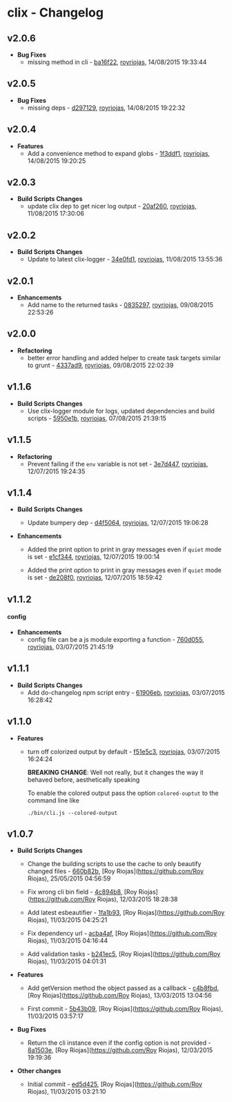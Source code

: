 
# clix - Changelog
## v2.0.6
- **Bug Fixes**
  - missing method in cli - [ba16f22]( https://github.com/royriojas/clix/commit/ba16f22 ), [royriojas](https://github.com/royriojas), 14/08/2015 19:33:44

    
## v2.0.5
- **Bug Fixes**
  - missing deps - [d297129]( https://github.com/royriojas/clix/commit/d297129 ), [royriojas](https://github.com/royriojas), 14/08/2015 19:22:32

    
## v2.0.4
- **Features**
  - Add a convenience method to expand globs - [1f3ddf1]( https://github.com/royriojas/clix/commit/1f3ddf1 ), [royriojas](https://github.com/royriojas), 14/08/2015 19:20:25

    
## v2.0.3
- **Build Scripts Changes**
  - update clix dep to get nicer log output - [20af260]( https://github.com/royriojas/clix/commit/20af260 ), [royriojas](https://github.com/royriojas), 11/08/2015 17:30:06

    
## v2.0.2
- **Build Scripts Changes**
  - Update to latest clix-logger - [34e0fd1]( https://github.com/royriojas/clix/commit/34e0fd1 ), [royriojas](https://github.com/royriojas), 11/08/2015 13:55:36

    
## v2.0.1
- **Enhancements**
  - Add name to the returned tasks - [0835297]( https://github.com/royriojas/clix/commit/0835297 ), [royriojas](https://github.com/royriojas), 09/08/2015 22:53:26

    
## v2.0.0
- **Refactoring**
  - better error handling and added helper to create task targets similar to grunt - [4337ad9]( https://github.com/royriojas/clix/commit/4337ad9 ), [royriojas](https://github.com/royriojas), 09/08/2015 22:02:39

    
## v1.1.6
- **Build Scripts Changes**
  - Use clix-logger module for logs, updated dependencies and build scripts - [5950e1b]( https://github.com/royriojas/clix/commit/5950e1b ), [royriojas](https://github.com/royriojas), 07/08/2015 21:39:15

    
## v1.1.5
- **Refactoring**
  - Prevent failing if the `env` variable is not set - [3e7d447]( https://github.com/royriojas/clix/commit/3e7d447 ), [royriojas](https://github.com/royriojas), 12/07/2015 19:24:35

    
## v1.1.4
- **Build Scripts Changes**
  - Update bumpery dep - [d4f5064]( https://github.com/royriojas/clix/commit/d4f5064 ), [royriojas](https://github.com/royriojas), 12/07/2015 19:06:28

    
- **Enhancements**
  - Added the print option to print in gray messages even if `quiet` mode is set - [e1cf344]( https://github.com/royriojas/clix/commit/e1cf344 ), [royriojas](https://github.com/royriojas), 12/07/2015 19:00:14

    
  - Added the print option to print in gray messages even if `quiet` mode is set - [de208f0]( https://github.com/royriojas/clix/commit/de208f0 ), [royriojas](https://github.com/royriojas), 12/07/2015 18:59:42

    
## v1.1.2
#### config
- **Enhancements**
  - config file can be a js module exporting a function - [760d055]( https://github.com/royriojas/clix/commit/760d055 ), [royriojas](https://github.com/royriojas), 03/07/2015 21:45:19

    
## v1.1.1
- **Build Scripts Changes**
  - Add do-changelog npm script entry - [61906eb]( https://github.com/royriojas/clix/commit/61906eb ), [royriojas](https://github.com/royriojas), 03/07/2015 16:28:42

    
## v1.1.0
- **Features**
  - turn off colorized output by default - [f51e5c3]( https://github.com/royriojas/clix/commit/f51e5c3 ), [royriojas](https://github.com/royriojas), 03/07/2015 16:24:24

    **BREAKING CHANGE**: Well not really, but it changes the way it behaved before, aesthetically speaking
    
    To enable the colored output pass the option `colored-ouptut` to the command line like
    
    ```
    ./bin/cli.js --colored-output
    ```
    
## v1.0.7
- **Build Scripts Changes**
  - Change the building scripts to use the cache to only beautify changed files - [660b82b]( https://github.com/royriojas/clix/commit/660b82b ), [Roy Riojas](https://github.com/Roy Riojas), 25/05/2015 04:56:59

    
  - Fix wrong cli bin field - [4c894b8]( https://github.com/royriojas/clix/commit/4c894b8 ), [Roy Riojas](https://github.com/Roy Riojas), 12/03/2015 18:28:38

    
  - Add latest esbeautifier - [1fa1b93]( https://github.com/royriojas/clix/commit/1fa1b93 ), [Roy Riojas](https://github.com/Roy Riojas), 11/03/2015 04:25:21

    
  - Fix dependency url - [acba4af]( https://github.com/royriojas/clix/commit/acba4af ), [Roy Riojas](https://github.com/Roy Riojas), 11/03/2015 04:16:44

    
  - Add validation tasks - [b241ec5]( https://github.com/royriojas/clix/commit/b241ec5 ), [Roy Riojas](https://github.com/Roy Riojas), 11/03/2015 04:01:31

    
- **Features**
  - Add getVersion method the object passed as a callback - [c4b8fbd]( https://github.com/royriojas/clix/commit/c4b8fbd ), [Roy Riojas](https://github.com/Roy Riojas), 13/03/2015 13:04:56

    
  - First commit - [5b43b09]( https://github.com/royriojas/clix/commit/5b43b09 ), [Roy Riojas](https://github.com/Roy Riojas), 11/03/2015 03:57:17

    
- **Bug Fixes**
  - Return the cli instance even if the config option is not provided - [8a1503e]( https://github.com/royriojas/clix/commit/8a1503e ), [Roy Riojas](https://github.com/Roy Riojas), 12/03/2015 19:19:36

    
- **Other changes**
  - Initial commit - [ed5d425]( https://github.com/royriojas/clix/commit/ed5d425 ), [Roy Riojas](https://github.com/Roy Riojas), 11/03/2015 03:21:10

    
